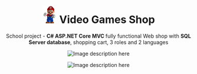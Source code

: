<h1 align="center"><img src="wwwroot/images/mario.gif" >  Video Games Shop</h1>

<p align="center">
  School project - <strong> C# ASP.NET Core MVC </strong> fully functional Web shop with <strong>  SQL Server database</strong>, shopping cart, 3 roles and 2 languages
</p>

<p align="center">
  <img src="https://github.com/mekicnikola/VideoGamesShop/assets/102312978/dabe4fd0-5713-45f0-85c3-c7f384f06f52" alt="Image description here">
</p>

<p align="center">
  <img style="height: 450px; width:auto" src="https://github.com/mekicnikola/VideoGamesShop/assets/102312978/9b2d2ba4-843c-4e5f-a547-6df46c6b1a1f" alt="Image description here">
</p>

